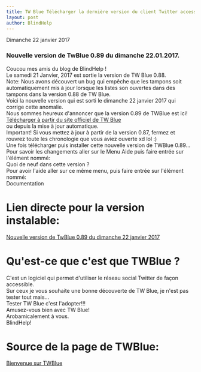 ```yaml
---
title: TW Blue Télécharger la dernière version du client Twitter accessible
layout: post
author: BlindHelp
---
```


<footer>Dimanche    22 janvier 2017</footer>

### Nouvelle version de TwBlue 0.89 du dimanche 22.01.2017. ###

Coucou mes amis du blog de BlindHelp !  
Le samedi 21 Janvier, 2017 est sortie la version de TW Blue 0.88.                
Note: Nous avons découvert un bug qui empêche que les tampons soit automatiquement mis à jour lorsque les listes son ouvertes dans des tampons dans la version 0.88 de TW Blue.          
Voici la nouvelle version qui est sorti le dimanche 22 janvier 2017 qui corrige cette anomalie.                  
Nous sommes heureux d'annoncer que la version 0.89 de TWBlue est ici!                        
[Télécharger à partir du site officiel de TW Blue](https://twblue.es/es/downloads)         
ou depuis la mise à jour automatique.        
Important! Si vous mettez à jour à partir de la version 0.87, fermez et rouvrez toute les chronologie que vous aviez ouverte xd lol :)                        
Une fois télécharger puis installer cette nouvelle version de TWBlue 0.89...               
Pour savoir les changements aller sur le Menu Aide puis faire entrée sur l'élément nommé:                                
Quoi de neuf dans cette version ?              
Pour avoir l'aide aller sur ce même menu, puis faire entrée sur l'élément nommé:                     
Documentation            

# Lien directe pour la version instalable: #
[Nouvelle version de TwBlue 0.89 du dimanche 22 janvier 2017](https://twblue.es/pubs/twblue_setup.exe)

# Qu'est-ce que c'est que TWBlue ? #
C'est un logiciel qui permet d'utiliser le réseau social Twitter de façon accessible.                 
Sur ceux je vous souhaite une bonne découverte de TW Blue, je n'est pas tester tout mais...  
Tester TW Blue c'est l'adopter!!!   
Amusez-vous bien avec TW Blue!  
Arobamicalement à vous.  
BlindHelp!             

# Source de la page de TWBlue: #
[Bienvenue sur TWBlue](http://twblue.es/)